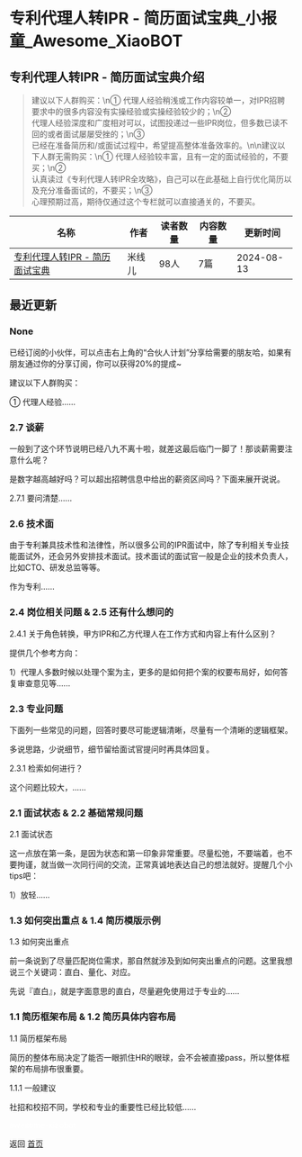 # 专利代理人转IPR - 简历面试宝典_小报童_Awesome_XiaoBOT

## 专利代理人转IPR - 简历面试宝典介绍
> 建议以下人群购买：\n① 代理人经验稍浅或工作内容较单一，对IPR招聘要求中的很多内容没有实操经验或实操经验较少的；\n②  
代理人经验深度和广度相对可以，试图投递过一些IPR岗位，但多数已读不回的或者面试屡屡受挫的；\n③  
已经在准备简历和/或面试过程中，希望提高整体准备效率的。\n\n建议以下人群无需购买：\n① 代理人经验较丰富，且有一定的面试经验的，不要买；\n②  
认真读过《专利代理人转IPR全攻略》，自己可以在此基础上自行优化简历以及充分准备面试的，不要买；\n③  
心理预期过高，期待仅通过这个专栏就可以直接通关的，不要买。  
  


|名称|作者|读者数量|内容数量|更新时间|
|---|---|---|---|---|
|[专利代理人转IPR - 简历面试宝典](https://xiaobot.net/p/Michelle-IP?refer=0b133df9-27dc-423b-8101-639049001c13)|米线儿|98人|7篇|2024-08-13|

## 最近更新
### None

已经订阅的小伙伴，可以点击右上角的“合伙人计划”分享给需要的朋友哈，如果有朋友通过你的分享订阅，你可以获得20%的提成~

建议以下人群购买：

① 代理人经验......

### 2.7 谈薪

一般到了这个环节说明已经八九不离十啦，就差这最后临门一脚了！那谈薪需要注意什么呢？

是数字越高越好吗？可以超出招聘信息中给出的薪资区间吗？下面来展开说说。

2.7.1 要问清楚......

### 2.6 技术面

由于专利兼具技术性和法律性，所以很多公司的IPR面试中，除了专利相关专业技能面试外，还会另外安排技术面试。技术面试的面试官一般是企业的技术负责人，比如CTO、研发总监等等。

作为专利......

### 2.4 岗位相关问题 & 2.5 还有什么想问的

2.4.1 关于角色转换，甲方IPR和乙方代理人在工作方式和内容上有什么区别？

提供几个参考方向：

1）代理人多数时候以处理个案为主，更多的是如何把个案的权要布局好，如何答复审查意见等......

### 2.3 专业问题

下面列一些常见的问题，回答时要尽可能逻辑清晰，尽量有一个清晰的逻辑框架。

多说思路，少说细节，细节留给面试官提问时再具体回复。

2.3.1 检索如何进行？

这个问题比较大，......

### 2.1 面试状态 & 2.2 基础常规问题

2.1 面试状态

这一点放在第一条，是因为状态和第一印象非常重要。尽量松弛，不要端着，也不要拘谨，就当做一次同行间的交流，正常真诚地表达自己的想法就好。提醒几个小tips吧：

1）放轻......

### 1.3 如何突出重点 & 1.4 简历模版示例

1.3 如何突出重点

前一条说到了尽量匹配岗位需求，那自然就涉及到如何突出重点的问题。这里我想说三个关键词：直白、量化、对应。

先说『直白』，就是字面意思的直白，尽量避免使用过于专业的......

### 1.1 简历框架布局 & 1.2 简历具体内容布局

1.1 简历框架布局

简历的整体布局决定了能否一眼抓住HR的眼球，会不会被直接pass，所以整体框架的布局排布很重要。

1.1.1 一般建议

社招和校招不同，学校和专业的重要性已经比较低......


<a href="https://github.com/Reno9527/awesome-xiaobot" style="color: white; text-decoration: none;">awesome-xiaobot</a>

返回 [首页](../README.md)
